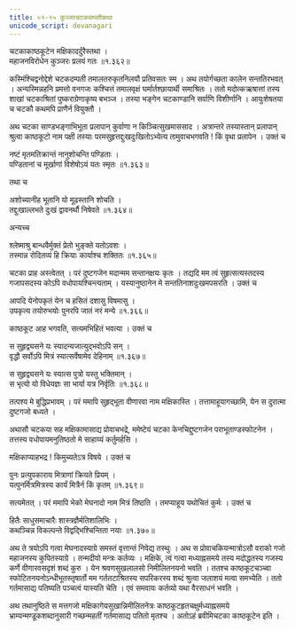 ```yaml
---
title: ०१-१५ कुञ्जरचटकदम्पतीकथा
unicode_script: devanagari
---
```


चटकाकाष्ठकूटेन मक्षिकादर्दुरैस्तथा ।  
महाजनविरोधेन कुञ्जरः प्रलयं गतः ॥१.३६२॥

कस्मिंश्चिद्वनोद्देशे चटकदम्पती तमालतरुकृतनिलयौ प्रतिवसतः स्म । अथ तयोर्गच्छता कालेन सन्ततिरभवत् । अन्यस्मिन्नहनि प्रमत्तो वनगजः कश्चित्तं तमालवृक्षं घर्मार्तश्छायार्थी समाश्रितः । ततो मदोत्कऋषात्तां तस्य शाखां चटकाश्रितां पुष्कराग्रेणाकृष्य बभञ्ज । तस्या भङ्गेन चटकाण्डानि सर्वाणि विशीर्णानि । आयुःशेषतया च चटकौ कथमपि प्राणैर्न वियुक्तौ ।  

अथ चटका साण्डभङ्गाभिभूता प्रलापान् कुर्वाणा न किञ्चित्सुखमाससाद । अत्रान्तरे तस्यास्तान् प्रलापान् श्रुत्वा काष्ठकूटो नाम पक्षी तस्याः परमसुहृत्तद्दुःखदुःखितोऽभ्येत्य तामुवाचभगवति ! किं वृथा प्रलापेन । उक्तं च

नष्टं मृतमतिक्रान्तं नानुशोचन्ति पण्डिताः ।  
पण्डितानां च मूर्खाणां विशेषोऽयं यतः स्मृतः ॥१.३६३॥

तथा च  

अशोच्यानीह भूतानि यो मूढस्तानि शोचति ।  
तद्दुःखाल्लभते दुःखं द्वावनर्थौ निषेवते ॥१.३६४॥

अन्यच्च  

श्लेष्माश्रु बान्धवैर्मुक्तं प्रेतो भुङ्क्ते यतोऽवशः ।  
तस्मान्न रोदितव्यं हि क्रियाः कार्याश्च शक्तितः ॥१.३६५॥

चटका प्राह अस्त्वेतत् । परं दुष्टगजेन मदान्मम सन्तानक्षयः कृतः । तद्यदि मम त्वं सुहृत्सत्यस्तदस्य गजापसदस्य कोऽपि वधोपायश्चिन्त्यताम् । यस्यानुष्ठानेन मे सन्ततिनाशदुःखमपसरति । उक्तं च

आपदि येनोपकृतं येन च हसितं दशासु विषमासु ।  
उपकृत्य तयोरुभयोः पुनरपि जातं नरं मन्ये ॥१.३६६॥

काष्ठकूट आह भगवति, सत्यमभिहितं भवत्या । उक्तं च

स सुहृद्व्यसने यः स्यादन्यजात्युद्भवोऽपि सन् ।    
वृद्धौ सर्वोऽपि मित्रं स्यात्सर्वेषामेव देहिनाम् ॥१.३६७॥  

स सुहृद्व्यसने यः स्यात्स पुत्रो यस्तु भक्तिमान् ।  
स भृत्यो यो विधेयज्ञः सा भार्या यत्र निर्वृतिः ॥१.३६८॥

तत्पश्य मे बुद्धिप्रभावम् । परं ममापि सुहृद्भूता वीणारवा नाम मक्षिकास्ति । तत्तामाहूयागच्छामि, येन स दुरात्मा दुष्टगजो बध्यते ।  

अथासौ चटकया सह मक्षिकामासाद्य प्रोवाचभद्रे, ममेष्टेयं चटका केनचिद्दुष्टगजेन पराभूताण्डस्फोटनेन । तत्तस्य वधोपायमनुतिष्ठतो मे साहाय्यं कर्तुमर्हसि ।  

मक्षिकाप्याहभद्र ! किमुच्यतेऽत्र विषये । उक्तं च

पुनः प्रत्युपकाराय मित्राणां क्रियते प्रियम् ।  
यत्पुनर्मित्रमित्रस्य कार्यं मित्रैर्न किं कृतम् ॥१.३६९॥

सत्यमेतत् । परं ममापि भेको मेघनादो नाम मित्रं तिष्ठति । तमप्याहूय यथोचितं कुर्मः । उक्तं च

हितैः साधुसमाचारैः शास्त्रज्ञैर्मतिशालिभिः ।  
कथञ्चिन्न विकल्पन्ते विद्वद्भिश्चिन्तिता नयाः ॥१.३७०॥

अथ ते त्रयोऽपि गत्वा मेघनादस्याग्रे समस्तं वृत्तान्तं निवेद्य तस्थुः । अथ स प्रोवाचकियन्मात्रोऽसौ वराको गजो महाजनस्य कुपितस्याग्रे । तन्मदीयो मन्त्रः कर्तव्यः । मक्षिके, त्वं गत्वा मध्याह्नसमये तस्य मदोद्धतस्य गजस्य कर्णे वीणारवसदृशं शब्दं कुरु । येन श्रवणसुखलालसो निमीलितनयनो भवति । ततश्च काष्ठकूटचञ्च्वा स्फोटितनयनोऽन्धीभूतस्तृषार्तो मम गर्ततटाश्रितस्य सपरिकरस्य शब्दं श्रुत्वा जलाशयं मत्वा समभ्येति । ततो गर्तमासाद्य पतिष्यति पञ्चत्वं यास्यति चेति । एवं समवायः कर्तव्यो यथा वैरसाधनं भवति ।  

अथ तथानुष्ठिते स मत्तगजो मक्षिकागेयसुखान्निमीलितनेत्रः काष्ठकूटहृतचक्षुर्मध्याह्नसमये भ्राम्यन्मण्डूकशब्दानुसारी गच्छन्महतीं गर्तमासाद्य पतितो मृतश्च । अतोऽहं ब्रवीमिचटका काष्ठकूटेन इति ।  
